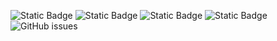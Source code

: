 ![Static Badge](https://img.shields.io/badge/blacklists-60-000000) ![Static Badge](https://img.shields.io/badge/blacklisted-3110418-cc0000) ![Static Badge](https://img.shields.io/badge/whitelisted-2244-00CC00) ![Static Badge](https://img.shields.io/badge/streaming_blacklist-28107-000000) ![GitHub issues](https://img.shields.io/github/issues/fabriziosalmi/blacklists)
